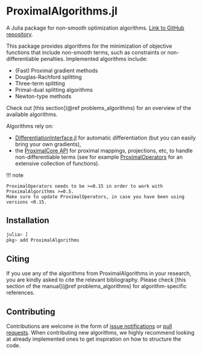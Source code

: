 # ProximalAlgorithms.jl

A Julia package for non-smooth optimization algorithms. [Link to GitHub repository](https://github.com/JuliaFirstOrder/ProximalAlgorithms.jl).

This package provides algorithms for the minimization of objective functions
that include non-smooth terms, such as constraints or non-differentiable penalties.
Implemented algorithms include:
- (Fast) Proximal gradient methods
- Douglas-Rachford splitting
- Three-term splitting
- Primal-dual splitting algorithms
- Newton-type methods

Check out [this section](@ref problems_algorithms) for an overview of the available algorithms.

Algorithms rely on:
- [DifferentiationInterface.jl](https://github.com/gdalle/DifferentiationInterface.jl) for automatic differentiation (but you can easily bring your own gradients),
- the [ProximalCore API](https://github.com/JuliaFirstOrder/ProximalCore.jl) for proximal mappings, projections, etc, to handle non-differentiable terms (see for example [ProximalOperators](https://github.com/JuliaFirstOrder/ProximalOperators.jl) for an extensive collection of functions).

!!! note

    ProximalOperators needs to be >=0.15 in order to work with ProximalAlgorithms >=0.5.
    Make sure to update ProximalOperators, in case you have been using versions <0.15.

## Installation

```julia
julia> ]
pkg> add ProximalAlgorithms
```

## Citing

If you use any of the algorithms from ProximalAlgorithms in your research, you are kindly asked to cite the relevant bibliography.
Please check [this section of the manual](@ref problems_algorithms) for algorithm-specific references.

## Contributing

Contributions are welcome in the form of [issue notifications](https://github.com/JuliaFirstOrder/ProximalAlgorithms.jl/issues) or [pull requests](https://github.com/JuliaFirstOrder/ProximalAlgorithms.jl/pulls). When contributing new algorithms, we highly recommend looking at already implemented ones to get inspiration on how to structure the code.

